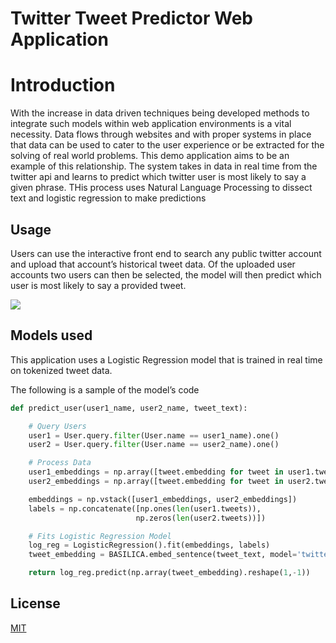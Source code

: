 # Twitter Tweet Predictor Web Application
 

# Introduction
 
With the increase in data driven techniques being developed methods to integrate such models within web application environments is a vital necessity. Data flows through websites and with proper systems in place that data can be used to cater to the user experience or be extracted for the solving of real world problems. This demo application aims to be an example of this relationship. The system takes in data in real time from the twitter api and learns to predict which twitter user is most likely to say a given phrase. THis process uses Natural Language Processing to dissect text and logistic regression to make predictions
 
## Usage
 
Users can use the interactive front end to search any public twitter account and upload that account’s historical tweet data. Of the uploaded user accounts two users can then be selected, the model will then predict which user is most likely to say a provided tweet.
 
 
![](frontend_screenshot.png)
 
## Models used
 
This application uses a Logistic Regression model that is trained in real time on tokenized tweet data.
 
The following is a sample of the model’s code
 
```python
def predict_user(user1_name, user2_name, tweet_text):

    # Query Users
    user1 = User.query.filter(User.name == user1_name).one()
    user2 = User.query.filter(User.name == user2_name).one()

    # Process Data
    user1_embeddings = np.array([tweet.embedding for tweet in user1.tweets])
    user2_embeddings = np.array([tweet.embedding for tweet in user2.tweets])

    embeddings = np.vstack([user1_embeddings, user2_embeddings])
    labels = np.concatenate([np.ones(len(user1.tweets)),
                            np.zeros(len(user2.tweets))])

    # Fits Logistic Regression Model                      
    log_reg = LogisticRegression().fit(embeddings, labels)
    tweet_embedding = BASILICA.embed_sentence(tweet_text, model='twitter')

    return log_reg.predict(np.array(tweet_embedding).reshape(1,-1))
```
 
## License
[MIT](https://choosealicense.com/licenses/mit/)
 

